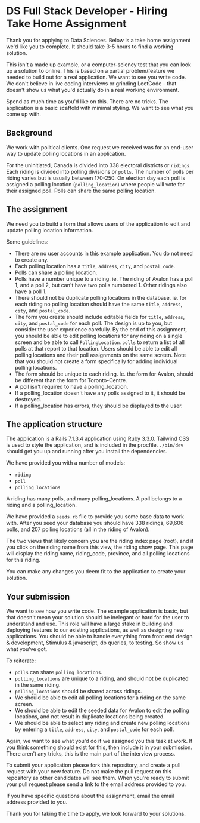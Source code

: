 # DS Full Stack Developer - Hiring Take Home Assignment

Thank you for applying to Data Sciences. Below is a take home assignment we'd like you to complete. It should take 3-5 hours to find a working solution.

This isn't a made up example, or a computer-sciency test that you can look up a solution to online. This is based on a partial problem/feature we needed to build out for a real application. We want to see you write code. We don't believe in live coding interviews or grinding LeetCode - that doesn't show us what you'd actually do in a real working environment.

Spend as much time as you'd like on this. There are no tricks. The application is a basic scaffold with minimal styling. We want to see what you come up with.

## Background

We work with political clients. One request we received was for an end-user way to update polling locations in an application.

For the uninitiated, Canada is divided into 338 electoral districts or `ridings`. Each riding is divided into polling divisions or `polls`. The number of polls per riding varies but is usually between 170-250. On election day each poll is assigned a polling location (`polling_location`) where people will vote for their assigned poll. Polls can share the same polling location.

## The assignment

We need you to build a form that allows users of the application to edit and update polling location information.

Some guidelines:

* There are no user accounts in this example application. You do not need to create any. 
* Each polling location has a `title`, `address`, `city`, and `postal_code`.
* Polls can share a polling location.
* Polls have a number unique to a riding. ie. The riding of Avalon has a poll 1, and a poll 2, but can't have two polls numbered 1. Other ridings also have a poll 1.
* There should not be duplicate polling locations in the database. ie. for each riding no polling location should have the same `title`, `address`, `city`, and `postal_code`.
* The form you create should include editable fields for `title`, `address`, `city`, and `postal_code` for each poll. The design is up to you, but consider the user experience carefully. By the end of this assignment, you should be able to edit polling locations for any riding on a single screen and be able to call `PollingLocation.polls` to return a list of all polls at that report to that location. Users should be able to edit all polling locations and their poll assignments on the same screen. Note that you should not create a form specifically for adding individual polling locations.
* The form should be unique to each riding. Ie. the form for Avalon, should be different than the form for Toronto-Centre.
* A poll isn't required to have a polling_location.
* If a polling_location doesn't have any polls assigned to it, it should be destroyed.
* If a polling_location has errors, they should be displayed to the user.

## The application structure

The application is a Rails 7.1.3.4 application using Ruby 3.3.0. Tailwind CSS is used to style the application, and is included in the procfile. `./bin/dev` should get you up and running after you install the dependencies. 

We have provided you with a number of models:

* `riding`
* `poll`
* `polling_locations`

A riding has many polls, and many polling_locations. A poll belongs to a riding and a polling_location.

We have provided a `seeds.rb` file to provide you some base data to work with. After you seed your database you should have 338 ridings, 69,606 polls, and 207 polling locations (all in the riding of Avalon).

The two views that likely concern you are the riding index page (root), and if you click on the riding name from this view, the riding show page. This page will display the riding name, riding_code, province, and all polling locations for this riding.

You can make any changes you deem fit to the application to create your solution.

## Your submission

We want to see how you write code. The example application is basic, but that doesn't mean your solution should be inelegant or hard for the user to understand and use. This role will have a large stake in building and deploying features to our existing applications, as well as designing new applications. You should be able to handle everything from front end design & development, Stimulus & javascript, db queries, to testing. So show us what you've got.

To reiterate:

* `polls` can share `polling_locations`.
* `polling_locations` are unique to a riding, and should not be duplicated in the same riding.
* `polling_locations` should be shared across ridings.
* We should be able to edit all polling locations for a riding on the same screen.
* We should be able to edit the seeded data for Avalon to edit the polling locations, and not result in duplicate locations being created.
* We should be able to select any riding and create new polling locations by entering a `title`, `address`, `city`, and `postal_code` for each poll.

Again, we want to see what you'd do if we assigned you this task at work. If you think something should exist for this, then include it in your submission. There aren't any tricks, this is the main part of the interview process. 

To submit your application please fork this repository, and create a pull request with your new feature. Do not make the pull request on this repository as other candidates will see them. When you're ready to submit your pull request please send a link to the email address provided to you. 

If you have specific questions about the assignment, email the email address provided to you. 

Thank you for taking the time to apply, we look forward to your solutions.